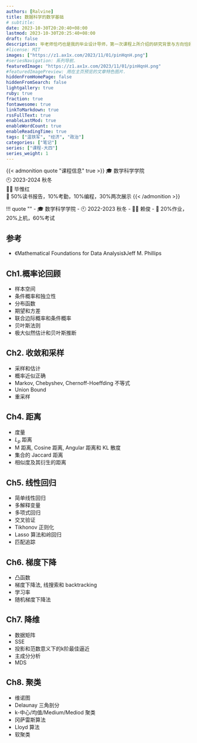 ```yaml
---
authors: [Ralvine]
title: 数据科学的数学基础
# subtitle:
date: 2023-10-30T20:20:40+08:00
lastmod: 2023-10-30T20:25:40+08:00
draft: false
description: 毕老师恰巧也是我的毕业设计导师，第一次课程上所介绍的研究背景与方向恰好同自己的兴趣领域特别匹配。
#license: MIT
images: ["https://z1.ax1x.com/2023/11/01/pinHqnH.png"]
#seriesNavigation: 系列导航.
featuredImage: "https://z1.ax1x.com/2023/11/01/pinHqnH.png"
#featuredImagePreview: 用在主页预览的文章特色图片.
hiddenFromHomePage: false
hiddenFromSearch: false
lightgallery: true
ruby: true
fraction: true
fontawesome: true
linkToMarkdown: true
rssFullText: true
enableLastMod: true
enableWordCount: true
enableReadingTime: true
tags: ["温铁军", "经济", "政治"]
categories: ["笔记"]
series: ["课程-大四"]
series_weight: 1
---
```


<!--more-->

{{< admonition quote "课程信息" true >}}
🎓 数学科学学院<br>
🕙 2023-2024 秋冬<br>
🧑‍🏫 毕惟红<br>
📝 50%读书报告，10%考勤，10%编程，30%两次展示
{{< /admonition >}}

!!! quote ""
    - 🎓 数学科学学院
    - 🕙 2022-2023 秋冬
    - 🧑‍🏫 赖俊
    - 📝 20%作业，20%上机，60%考试

## 参考

- 《Mathematical Foundations for Data Analysis》Jeff M. Phillips


## Ch1.概率论回顾

- 样本空间
- 条件概率和独立性
- 分布函数
- 期望和方差
- 联合边际概率和条件概率
- 贝叶斯法则
- 极大似然估计和贝叶斯推断

## Ch2. 收敛和采样

- 采样和估计
- 概率近似正确
- Markov, Chebyshev, Chernoff-Hoeffding 不等式
- Union Bound
- 重采样


## Ch4. 距离

- 度量
- $L_p$ 距离
- M 距离, Cosine 距离, Angular 距离和 KL 散度
- 集合的 Jaccard 距离
- 相似度及其衍生的距离

## Ch5. 线性回归

- 简单线性回归
- 多解释变量
- 多项式回归
- 交叉验证
- Tikhonov 正则化
- Lasso 算法和岭回归
- 匹配追踪

## Ch6. 梯度下降

- 凸函数
- 梯度下降法, 线搜索和 backtracking
- 学习率
- 随机梯度下降法 

## Ch7. 降维

- 数据矩阵
- SSE
- 投影和范数意义下的k阶最佳逼近
- 主成分分析
- MDS

## Ch8. 聚类

- 维诺图
- Delaunay 三角剖分
- k-中心/均值/Medium/Mediod 聚类
- 冈萨雷斯算法
- Lloyd 算法
- 软聚类


